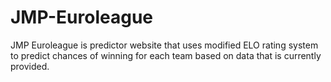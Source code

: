 # JMP-Euroleague
JMP Euroleague is predictor website that uses modified ELO rating system to predict chances of winning for each team based on data that is currently provided.
